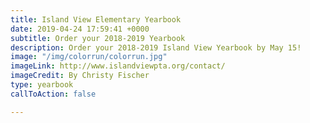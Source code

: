 ```yaml
---
title: Island View Elementary Yearbook
date: 2019-04-24 17:59:41 +0000
subtitle: Order your 2018-2019 Yearbook
description: Order your 2018-2019 Island View Yearbook by May 15!
image: "/img/colorrun/colorrun.jpg"
imageLink: http://www.islandviewpta.org/contact/
imageCredit: By Christy Fischer
type: yearbook
callToAction: false

---
```

